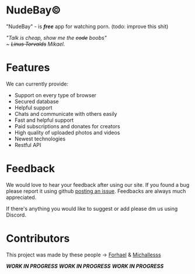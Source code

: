 # NudeBay&copy;
"NudeBay" - is ***free*** app for watching porn. (todo: improve this shit)

*"Talk is cheap, show me the ~~code~~ boobs"<br>
~ ~~Linus Torvalds~~ Mikael.*


# Features
We can currently provide:

- Support on every type of browser
- Secured database
- Helpful support 
- Chats and communicate with others easily
- Fast and helpful support 
- Paid subscriptions and donates for creators
- High quality of uploaded photos and videos
- Newest technologies
- Restful API


# Feedback
We would love to hear your feedback after using our site. If you found a bug please report it using github [posting an issue](https://github.com/Michallesss/NudeBay/issues).
Feedbacks are always much appreciated.

If there's anything you would like to suggest or add please dm us using Discord.

# Contributors
This project was made by these people -> [Forhael](https://github.com/Forhael) & [Michallesss](https://github.com/Michallesss)

<!--# ***NudeBayAPP***:
***NudeBayAPP*** is a mobile based version of our website<br>
Click [here](https://github.com/Michallesss/NudeBay) to track our progress and download the newest version of our app.-->

***WORK IN PROGRESS***
***WORK IN PROGRESS***
***WORK IN PROGRESS***
